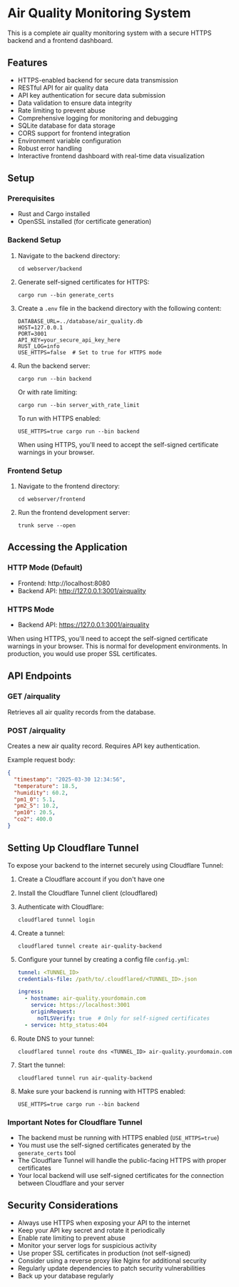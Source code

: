 # Air Quality Monitoring System

This is a complete air quality monitoring system with a secure HTTPS backend and a frontend dashboard.

## Features

- HTTPS-enabled backend for secure data transmission
- RESTful API for air quality data
- API key authentication for secure data submission
- Data validation to ensure data integrity
- Rate limiting to prevent abuse
- Comprehensive logging for monitoring and debugging
- SQLite database for data storage
- CORS support for frontend integration
- Environment variable configuration
- Robust error handling
- Interactive frontend dashboard with real-time data visualization

## Setup

### Prerequisites

- Rust and Cargo installed
- OpenSSL installed (for certificate generation)

### Backend Setup

1. Navigate to the backend directory:
   ```
   cd webserver/backend
   ```

2. Generate self-signed certificates for HTTPS:
   ```
   cargo run --bin generate_certs
   ```

3. Create a `.env` file in the backend directory with the following content:
   ```
   DATABASE_URL=../database/air_quality.db
   HOST=127.0.0.1
   PORT=3001
   API_KEY=your_secure_api_key_here
   RUST_LOG=info
   USE_HTTPS=false  # Set to true for HTTPS mode
   ```

4. Run the backend server:
   ```
   cargo run --bin backend
   ```

   Or with rate limiting:
   ```
   cargo run --bin server_with_rate_limit
   ```

   To run with HTTPS enabled:
   ```
   USE_HTTPS=true cargo run --bin backend
   ```

   When using HTTPS, you'll need to accept the self-signed certificate warnings in your browser.

### Frontend Setup

1. Navigate to the frontend directory:
   ```
   cd webserver/frontend
   ```

2. Run the frontend development server:
   ```
   trunk serve --open
   ```

## Accessing the Application

### HTTP Mode (Default)
- Frontend: http://localhost:8080
- Backend API: http://127.0.0.1:3001/airquality

### HTTPS Mode
- Backend API: https://127.0.0.1:3001/airquality

When using HTTPS, you'll need to accept the self-signed certificate warnings in your browser. This is normal for development environments. In production, you would use proper SSL certificates.

## API Endpoints

### GET /airquality

Retrieves all air quality records from the database.

### POST /airquality

Creates a new air quality record. Requires API key authentication.

Example request body:
```json
{
  "timestamp": "2025-03-30 12:34:56",
  "temperature": 18.5,
  "humidity": 60.2,
  "pm1_0": 5.1,
  "pm2_5": 10.2,
  "pm10": 20.5,
  "co2": 400.0
}
```

## Setting Up Cloudflare Tunnel

To expose your backend to the internet securely using Cloudflare Tunnel:

1. Create a Cloudflare account if you don't have one
2. Install the Cloudflare Tunnel client (cloudflared)
3. Authenticate with Cloudflare:
   ```
   cloudflared tunnel login
   ```
4. Create a tunnel:
   ```
   cloudflared tunnel create air-quality-backend
   ```
5. Configure your tunnel by creating a config file `config.yml`:
   ```yaml
   tunnel: <TUNNEL_ID>
   credentials-file: /path/to/.cloudflared/<TUNNEL_ID>.json

   ingress:
     - hostname: air-quality.yourdomain.com
       service: https://localhost:3001
       originRequest:
         noTLSVerify: true  # Only for self-signed certificates
     - service: http_status:404
   ```

6. Route DNS to your tunnel:
   ```
   cloudflared tunnel route dns <TUNNEL_ID> air-quality.yourdomain.com
   ```
7. Start the tunnel:
   ```
   cloudflared tunnel run air-quality-backend
   ```

8. Make sure your backend is running with HTTPS enabled:
   ```
   USE_HTTPS=true cargo run --bin backend
   ```

### Important Notes for Cloudflare Tunnel

- The backend must be running with HTTPS enabled (`USE_HTTPS=true`)
- You must use the self-signed certificates generated by the `generate_certs` tool
- The Cloudflare Tunnel will handle the public-facing HTTPS with proper certificates
- Your local backend will use self-signed certificates for the connection between Cloudflare and your server

## Security Considerations

- Always use HTTPS when exposing your API to the internet
- Keep your API key secret and rotate it periodically
- Enable rate limiting to prevent abuse
- Monitor your server logs for suspicious activity
- Use proper SSL certificates in production (not self-signed)
- Consider using a reverse proxy like Nginx for additional security
- Regularly update dependencies to patch security vulnerabilities
- Back up your database regularly
